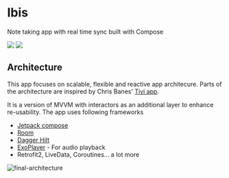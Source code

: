 # Ibis
Note taking app with real time sync built with Compose

<img src="https://user-images.githubusercontent.com/6247940/110037150-4ee4e480-7d3e-11eb-9e53-8ea8e20d16a3.png">

<img src="https://user-images.githubusercontent.com/6247940/110037302-80f64680-7d3e-11eb-8729-43340808fd3c.png">


## Architecture

This app focuses on scalable, flexible and reactive app architecure. Parts of the architecture are inspired by Chris Banes' [Tivi app](https://github.com/chrisbanes/tivi).

It is a version of MVVM with interactors as an additional layer to enhance re-usability. The app uses following frameworks


* [Jetpack compose](https://developer.android.com/jetpack/compose) 
* [Room](https://developer.android.com/topic/Libs/architecture/room)
* [Dagger Hilt](https://dagger.dev/hilt/)
* [ExoPlayer](https://github.com/google/ExoPlayer) - For audio playback
* Retrofit2, LiveData, Coroutines... a lot more


![final-architecture](https://user-images.githubusercontent.com/6247940/75632907-cb5f5780-5c00-11ea-974d-ff7a5e8b0a21.png)
